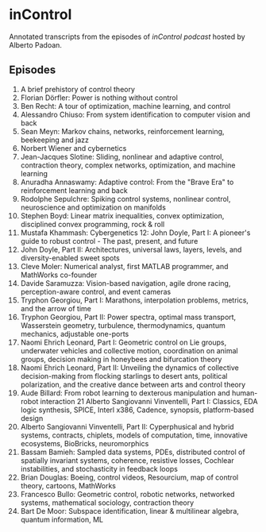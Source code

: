 # inControl

Annotated transcripts from the episodes of *inControl podcast* hosted by Alberto Padoan.

## Episodes

1. A brief prehistory of control theory
2. Florian Dörfler: Power is nothing without control
3. Ben Recht: A tour of optimization, machine learning, and control
4. Alessandro Chiuso: From system identification to computer vision and back
5. Sean Meyn: Markov chains, networks, reinforcement learning, beekeeping and jazz
6. Norbert Wiener and cybernetics
7. Jean-Jacques Slotine: Sliding, nonlinear and adaptive control, contraction theory, complex networks, optimization, and machine learning
8. Anuradha Annaswamy: Adaptive control: From the "Brave Era" to reinforcement learning and back
9. Rodolphe Sepulchre: Spiking control systems, nonlinear control, neuroscience and optimization on manifolds
10. Stephen Boyd: Linear matrix inequalities, convex optimization, disciplined convex programming, rock & roll
11. Mustafa Khammash: Cybergenetics
12: John Doyle, Part I: A pioneer's guide to robust control - The past, present, and future
13. John Doyle, Part II: Architectures, universal laws, layers, levels, and diversity-enabled sweet spots
14. Cleve Moler: Numerical analyst, first MATLAB programmer, and MathWorks co-founder
15. Davide Saramuzza: Vision-based navigation, agile drone racing, perception-aware control, and event cameras
16. Tryphon Georgiou, Part I: Marathons, interpolation problems, metrics, and the arrow of time
17. Tryphon Georgiou, Part II: Power spectra, optimal mass transport, Wasserstein geometry, turbulence, thermodynamics, quantum mechanics, adjustable one-ports
18. Naomi Ehrich Leonard, Part I: Geometric control on Lie groups, underwater vehicles and collective motion, coordination on animal groups, decision making in honeybees and bifurcation theory
19. Naomi Ehrich Leonard, Part II: Unveiling the dynamics of collective decision-making from flocking starlings to desert ants, political polarization, and the creative dance between arts and control theory
20. Aude Billard: From robot learning to dexterous manipulation and human-robot interaction
21 Alberto Sangiovanni Vinventelli, Part I: Classics, EDA logic synthesis, SPICE, Interl x386, Cadence, synopsis, platform-based design
22. Alberto Sangiovanni Vinventelli, Part II: Cyperphusical and hybrid systems, contracts, chiplets, models of computation, time, innovative ecosystems, BioBricks, neuromorphics
23. Bassam Bamieh: Sampled data systems, PDEs, distributed control of spatially invariant systems, coherence, resistive losses, Cochlear instabilities, and stochasticity in feedback loops
24. Brian Douglas: Boeing, control videos, Resourcium, map of control theory, cartoons, MathWorks
25. Francesco Bullo: Geometric control, robotic networks, networked systems, mathematical sociology, contraction theory
26. Bart De Moor: Subspace identification, linear & multilinear algebra, quantum information, ML
